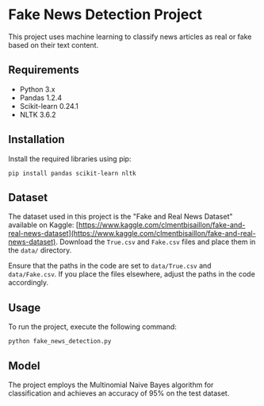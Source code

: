 # Fake News Detection Project

This project uses machine learning to classify news articles as real or fake based on their text content.

## Requirements

- Python 3.x
- Pandas 1.2.4
- Scikit-learn 0.24.1
- NLTK 3.6.2

## Installation

Install the required libraries using pip:

```
pip install pandas scikit-learn nltk
```

## Dataset

The dataset used in this project is the "Fake and Real News Dataset" available on Kaggle: [https://www.kaggle.com/clmentbisaillon/fake-and-real-news-dataset](https://www.kaggle.com/clmentbisaillon/fake-and-real-news-dataset). Download the `True.csv` and `Fake.csv` files and place them in the `data/` directory.

Ensure that the paths in the code are set to `data/True.csv` and `data/Fake.csv`. If you place the files elsewhere, adjust the paths in the code accordingly.

## Usage

To run the project, execute the following command:

```
python fake_news_detection.py
```

## Model

The project employs the Multinomial Naive Bayes algorithm for classification and achieves an accuracy of 95% on the test dataset.